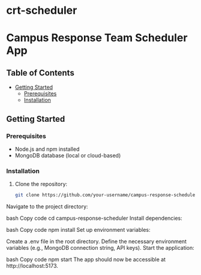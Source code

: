 # crt-scheduler
# Campus Response Team Scheduler App



## Table of Contents

- [Getting Started](#getting-started)
  - [Prerequisites](#prerequisites)
  - [Installation](#installation)


## Getting Started

### Prerequisites

- Node.js and npm installed
- MongoDB database (local or cloud-based)

### Installation

1. Clone the repository:

   ```bash
   git clone https://github.com/your-username/campus-response-scheduler.git
Navigate to the project directory:

bash
Copy code
cd campus-response-scheduler
Install dependencies:

bash
Copy code
npm install
Set up environment variables:

Create a .env file in the root directory.
Define the necessary environment variables (e.g., MongoDB connection string, API keys).
Start the application:

bash
Copy code
npm start
The app should now be accessible at http://localhost:5173.




